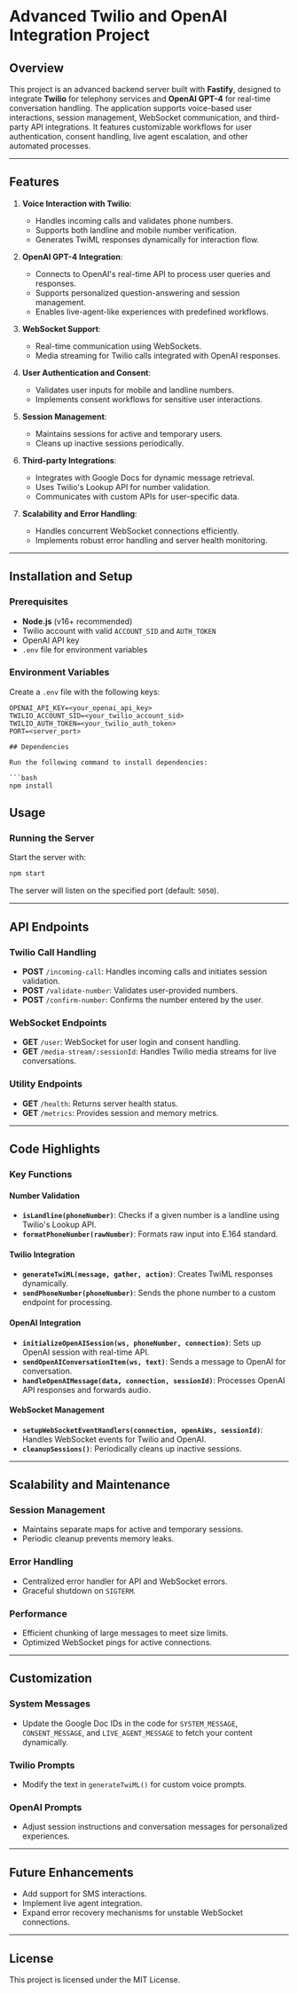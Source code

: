 # Advanced Twilio and OpenAI Integration Project

## Overview

This project is an advanced backend server built with **Fastify**, designed to integrate **Twilio** for telephony services and **OpenAI GPT-4** for real-time conversation handling. The application supports voice-based user interactions, session management, WebSocket communication, and third-party API integrations. It features customizable workflows for user authentication, consent handling, live agent escalation, and other automated processes.

---

## Features

1. **Voice Interaction with Twilio**:
   - Handles incoming calls and validates phone numbers.
   - Supports both landline and mobile number verification.
   - Generates TwiML responses dynamically for interaction flow.

2. **OpenAI GPT-4 Integration**:
   - Connects to OpenAI's real-time API to process user queries and responses.
   - Supports personalized question-answering and session management.
   - Enables live-agent-like experiences with predefined workflows.

3. **WebSocket Support**:
   - Real-time communication using WebSockets.
   - Media streaming for Twilio calls integrated with OpenAI responses.

4. **User Authentication and Consent**:
   - Validates user inputs for mobile and landline numbers.
   - Implements consent workflows for sensitive user interactions.

5. **Session Management**:
   - Maintains sessions for active and temporary users.
   - Cleans up inactive sessions periodically.

6. **Third-party Integrations**:
   - Integrates with Google Docs for dynamic message retrieval.
   - Uses Twilio's Lookup API for number validation.
   - Communicates with custom APIs for user-specific data.

7. **Scalability and Error Handling**:
   - Handles concurrent WebSocket connections efficiently.
   - Implements robust error handling and server health monitoring.

---

## Installation and Setup

### Prerequisites
- **Node.js** (v16+ recommended)
- Twilio account with valid `ACCOUNT_SID` and `AUTH_TOKEN`
- OpenAI API key
- `.env` file for environment variables

### Environment Variables
Create a `.env` file with the following keys:
```plaintext
OPENAI_API_KEY=<your_openai_api_key>
TWILIO_ACCOUNT_SID=<your_twilio_account_sid>
TWILIO_AUTH_TOKEN=<your_twilio_auth_token>
PORT=<server_port>

## Dependencies

Run the following command to install dependencies:

```bash
npm install
```

## Usage

### Running the Server

Start the server with:

```bash
npm start
```

The server will listen on the specified port (default: `5050`).

---

## API Endpoints

### Twilio Call Handling
- **POST** `/incoming-call`: Handles incoming calls and initiates session validation.
- **POST** `/validate-number`: Validates user-provided numbers.
- **POST** `/confirm-number`: Confirms the number entered by the user.

### WebSocket Endpoints
- **GET** `/user`: WebSocket for user login and consent handling.
- **GET** `/media-stream/:sessionId`: Handles Twilio media streams for live conversations.

### Utility Endpoints
- **GET** `/health`: Returns server health status.
- **GET** `/metrics`: Provides session and memory metrics.

---

## Code Highlights

### Key Functions

#### Number Validation
- **`isLandline(phoneNumber)`**: Checks if a given number is a landline using Twilio's Lookup API.
- **`formatPhoneNumber(rawNumber)`**: Formats raw input into E.164 standard.

#### Twilio Integration
- **`generateTwiML(message, gather, action)`**: Creates TwiML responses dynamically.
- **`sendPhoneNumber(phoneNumber)`**: Sends the phone number to a custom endpoint for processing.

#### OpenAI Integration
- **`initializeOpenAISession(ws, phoneNumber, connection)`**: Sets up OpenAI session with real-time API.
- **`sendOpenAIConversationItem(ws, text)`**: Sends a message to OpenAI for conversation.
- **`handleOpenAIMessage(data, connection, sessionId)`**: Processes OpenAI API responses and forwards audio.

#### WebSocket Management
- **`setupWebSocketEventHandlers(connection, openAiWs, sessionId)`**: Handles WebSocket events for Twilio and OpenAI.
- **`cleanupSessions()`**: Periodically cleans up inactive sessions.

---

## Scalability and Maintenance

### Session Management
- Maintains separate maps for active and temporary sessions.
- Periodic cleanup prevents memory leaks.

### Error Handling
- Centralized error handler for API and WebSocket errors.
- Graceful shutdown on `SIGTERM`.

### Performance
- Efficient chunking of large messages to meet size limits.
- Optimized WebSocket pings for active connections.

---

## Customization

### System Messages
- Update the Google Doc IDs in the code for `SYSTEM_MESSAGE`, `CONSENT_MESSAGE`, and `LIVE_AGENT_MESSAGE` to fetch your content dynamically.

### Twilio Prompts
- Modify the text in `generateTwiML()` for custom voice prompts.

### OpenAI Prompts
- Adjust session instructions and conversation messages for personalized experiences.

---

## Future Enhancements
- Add support for SMS interactions.
- Implement live agent integration.
- Expand error recovery mechanisms for unstable WebSocket connections.

---

## License

This project is licensed under the MIT License.

